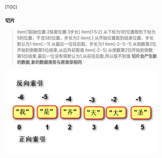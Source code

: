[TOC]
### 切片
>item[1起始位置:2结束位置:3步长]
item[1:5:2] 从下标为1的位置取到下标为5的位置，不含5的位置，步长为2
item[:] 从开始位置取到结束位置，步长默认为1
item[::-1]  从最后一位往前取，步长为1
item[-2:-5:-1] 从倒数第2位开始到倒数第5位结束,从后外前取值
item[-2:-5] 从倒数第2位开始到倒数第5位结束,最后一位没有填默认为1,从前往后取,所以取不到值
**切片会产生新的数据,新的数据类型与原类型相同**

![索引](../day04/索引.jpg "索引")

